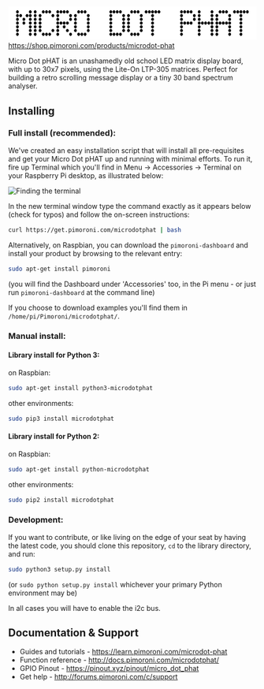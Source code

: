 ![Micro Dot pHAT](microdot-phat-logo.png)
https://shop.pimoroni.com/products/microdot-phat

Micro Dot pHAT is an unashamedly old school LED matrix display board, with up to 30x7 pixels, using the Lite-On LTP-305 matrices. Perfect for building a retro scrolling message display or a tiny 30 band spectrum analyser.

## Installing

### Full install (recommended):

We've created an easy installation script that will install all pre-requisites and get your Micro Dot pHAT
up and running with minimal efforts. To run it, fire up Terminal which you'll find in Menu -> Accessories -> Terminal
on your Raspberry Pi desktop, as illustrated below:

![Finding the terminal](http://get.pimoroni.com/resources/github-repo-terminal.png)

In the new terminal window type the command exactly as it appears below (check for typos) and follow the on-screen instructions:

```bash
curl https://get.pimoroni.com/microdotphat | bash
```

Alternatively, on Raspbian, you can download the `pimoroni-dashboard` and install your product by browsing to the relevant entry:

```bash
sudo apt-get install pimoroni
```
(you will find the Dashboard under 'Accessories' too, in the Pi menu - or just run `pimoroni-dashboard` at the command line)

If you choose to download examples you'll find them in `/home/pi/Pimoroni/microdotphat/`.

### Manual install:

#### Library install for Python 3:

on Raspbian:

```bash
sudo apt-get install python3-microdotphat
```

other environments: 

```bash
sudo pip3 install microdotphat
```

#### Library install for Python 2:

on Raspbian:

```bash
sudo apt-get install python-microdotphat
```

other environments: 

```bash
sudo pip2 install microdotphat
```

### Development:

If you want to contribute, or like living on the edge of your seat by having the latest code, you should clone this repository, `cd` to the library directory, and run:

```bash
sudo python3 setup.py install
```
(or `sudo python setup.py install` whichever your primary Python environment may be)

In all cases you will have to enable the i2c bus.

## Documentation & Support

* Guides and tutorials - https://learn.pimoroni.com/microdot-phat
* Function reference - http://docs.pimoroni.com/microdotphat/
* GPIO Pinout - https://pinout.xyz/pinout/micro_dot_phat
* Get help - http://forums.pimoroni.com/c/support
